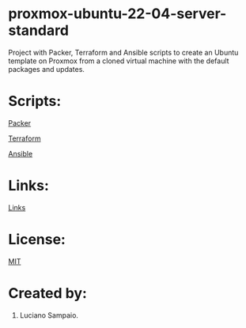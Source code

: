 # proxmox-ubuntu-22-04-server-standard
Project with Packer, Terraform and Ansible scripts to create an Ubuntu template on Proxmox from a cloned virtual machine with the default packages and updates.

# Scripts:
[Packer](packer/ "Packer")

[Terraform](terraform/ "Terraform")

[Ansible](ansible/ "Ansible")

# Links:

[Links](links.md "Links")

# License:

[MIT](LICENSE "MIT License")

# Created by: 

1. Luciano Sampaio.
